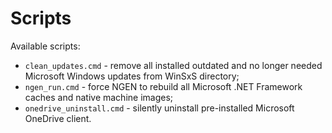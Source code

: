 # Scripts

Available scripts:

  * `clean_updates.cmd` - remove all installed outdated and no longer needed Microsoft Windows updates from WinSxS directory;
  * `ngen_run.cmd` - force NGEN to rebuild all Microsoft .NET Framework caches and native machine images;
  * `onedrive_uninstall.cmd` - silently uninstall pre-installed Microsoft OneDrive client.
